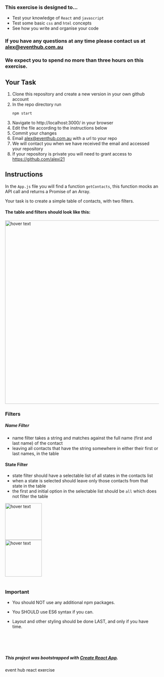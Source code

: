 

### This exercise is designed to...
- Test your knowledge of `React` and `javascript`
- Test some basic `css` and `html` concepts
- See how you write and organise your code

### If you have any questions at any time please contact us at alex@eventhub.com.au

### We expect you to spend no more than three hours on this exercise.

## Your Task

1. Clone this repository and create a new version in your own github account
2. In the repo directory run
    ```bash
    npm start
    ```
3. Navigate to http://localhost:3000/ in your browser
4. Edit the file according to the instructions below
5. Commit your changes
6. Email alex@eventhub.com.au with a url to your repo
7. We will contact you when we have received the email and accessed your repository
8. If your repository is private you will need to grant access to https://github.com/alexi21

## Instructions

In the `App.js` file you will find a function `getContacts`, this function mocks an API call and returns a Promise of an Array.

Your task is to create a simple table of contacts, with two filters.

#### The table and filters should look like this:

<p align="left">
  <img src="images/react-exercise.jpg" width="600" title="hover text">
</p>

### Filters

##### Name Filter
- name filter takes a string and matches against the full name (first and last name) of the contact
- leaving all contacts that have the string somewhere in either their first or last names, in the table

#### State Filter
- state filter should have a selectable list of all states in the contacts list
- when a state is selected should leave only those contacts from that state in the table
- the first and initial option in the selectable list should be `all` which does not filter the table

<div align="left">
  <img src="images/dropdown_one.png" width="120" title="hover text">
</div>
<div align="left">
  <img src="images/dropdown_two.png" width="120" title="hover text">
</div>

<br/>

### Important

- You should NOT use any additional npm packages.

- You SHOULD use ES6 syntax if you can.

- Layout and other styling should be done LAST, and only if you have time.

<br/>
<br/>
<br/>

##### This project was bootstrapped with [Create React App](https://github.com/facebook/create-react-app).
event hub react exercise
